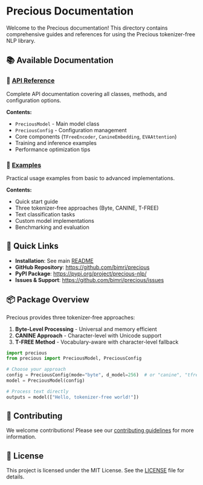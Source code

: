 # Precious Documentation

Welcome to the Precious documentation! This directory contains comprehensive guides and references for using the Precious tokenizer-free NLP library.

## 📚 Available Documentation

### 📖 [API Reference](API_REFERENCE.md)
Complete API documentation covering all classes, methods, and configuration options.

**Contents:**
- `PreciousModel` - Main model class
- `PreciousConfig` - Configuration management
- Core components (`TFreeEncoder`, `CanineEmbedding`, `EVAAttention`)
- Training and inference examples
- Performance optimization tips

### 📝 [Examples](EXAMPLES.md)
Practical usage examples from basic to advanced implementations.

**Contents:**
- Quick start guide
- Three tokenizer-free approaches (Byte, CANINE, T-FREE)
- Text classification tasks
- Custom model implementations
- Benchmarking and evaluation

## 🚀 Quick Links

- **Installation**: See main [README](../README.md#installation)
- **GitHub Repository**: https://github.com/bimri/precious
- **PyPI Package**: https://pypi.org/project/precious-nlp/
- **Issues & Support**: https://github.com/bimri/precious/issues

## 📦 Package Overview

Precious provides three tokenizer-free approaches:

1. **Byte-Level Processing** - Universal and memory efficient
2. **CANINE Approach** - Character-level with Unicode support  
3. **T-FREE Method** - Vocabulary-aware with character-level fallback

```python
import precious
from precious import PreciousModel, PreciousConfig

# Choose your approach
config = PreciousConfig(mode="byte", d_model=256)  # or "canine", "tfree"
model = PreciousModel(config)

# Process text directly
outputs = model(["Hello, tokenizer-free world!"])
```

## 🤝 Contributing

We welcome contributions! Please see our [contributing guidelines](../README.md#contributing) for more information.

## 📄 License

This project is licensed under the MIT License. See the [LICENSE](../LICENSE) file for details.